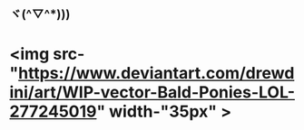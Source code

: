 ## ヾ(^▽^*)))

# <img src- "https://www.deviantart.com/drewdini/art/WIP-vector-Bald-Ponies-LOL-277245019" width-"35px" >
